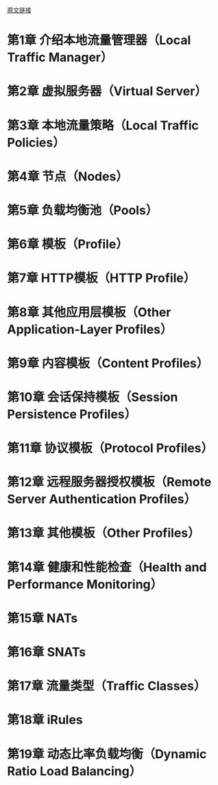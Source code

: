 [原文链接](https://support.f5.com/kb/en-us/products/big-ip_ltm/manuals/product/ltm-concepts-11-5-0.html)


# 第1章 介绍本地流量管理器（Local Traffic Manager）

# 第2章 虚拟服务器（Virtual Server）


# 第3章 本地流量策略（Local Traffic Policies）


# 第4章 节点（Nodes）


# 第5章 负载均衡池（Pools）


# 第6章 模板（Profile）


# 第7章 HTTP模板（HTTP Profile）


# 第8章 其他应用层模板（Other Application-Layer Profiles）


# 第9章 内容模板（Content Profiles）


# 第10章 会话保持模板（Session Persistence Profiles）


# 第11章 协议模板（Protocol Profiles）


# 第12章 远程服务器授权模板（Remote Server Authentication Profiles）


# 第13章 其他模板（Other Profiles）


# 第14章 健康和性能检查（Health and Performance Monitoring）


# 第15章 NATs


# 第16章 SNATs


# 第17章 流量类型（Traffic Classes）


# 第18章 iRules


# 第19章 动态比率负载均衡（Dynamic Ratio Load Balancing）


